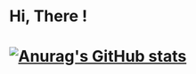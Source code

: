 # Hi, There !
# [![Anurag's GitHub stats](https://github-readme-stats.vercel.app/api?username=xperhub)](https://github.com/anuraghazra/github-readme-stats)
